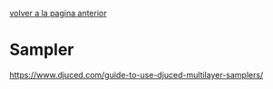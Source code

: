 [volver a la pagina anterior](./README.md)

# Sampler

https://www.djuced.com/guide-to-use-djuced-multilayer-samplers/